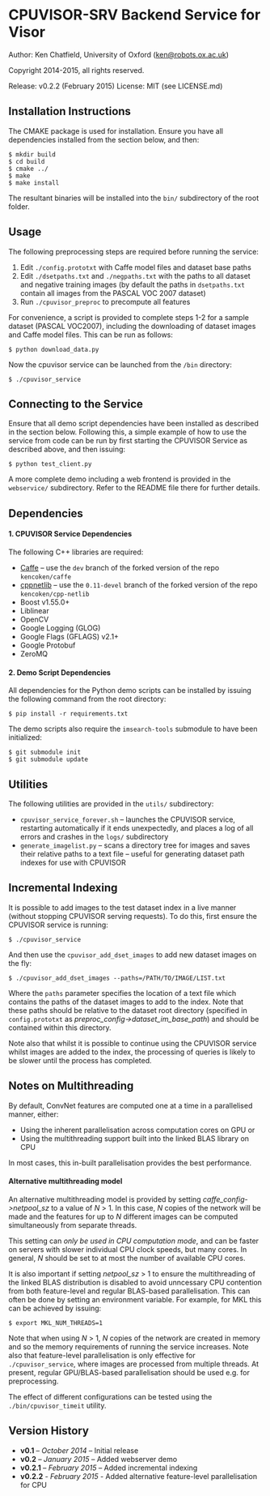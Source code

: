 CPUVISOR-SRV Backend Service for Visor
======================================

Author: Ken Chatfield, University of Oxford (ken@robots.ox.ac.uk)

Copyright 2014-2015, all rights reserved.

Release: v0.2.2 (February 2015)
License: MIT (see LICENSE.md)

Installation Instructions
-------------------------
The CMAKE package is used for installation. Ensure you have all dependencies
installed from the section below, and then:

    $ mkdir build
    $ cd build
    $ cmake ../
    $ make
    $ make install

The resultant binaries will be installed into the `bin/` subdirectory of the
root folder.

Usage
-----

The following preprocessing steps are required before running the service:

 1. Edit `./config.prototxt` with Caffe model files and dataset base paths
 2. Edit `./dsetpaths.txt` and `./negpaths.txt` with the paths to all dataset and
    negative training images (by default the paths in `dsetpaths.txt` contain all
    images from the PASCAL VOC 2007 dataset)
 3. Run `./cpuvisor_preproc` to precompute all features

For convenience, a script is provided to complete steps 1-2 for a sample dataset
(PASCAL VOC2007), including the downloading of dataset images and Caffe model
files. This can be run as follows:

    $ python download_data.py

Now the cpuvisor service can be launched from the `/bin` directory:

    $ ./cpuvisor_service

Connecting to the Service
-------------------------

Ensure that all demo script dependencies have been installed as described in the section
below. Following this, a simple example of how to use the service from code can be run
by first starting the CPUVISOR Service as described above, and then issuing:

    $ python test_client.py

A more complete demo including a web frontend is provided in the `webservice/` subdirectory.
Refer to the README file there for further details.

Dependencies
------------

#### 1. CPUVISOR Service Dependencies

The following C++ libraries are required:

 + [Caffe](https://github.com/kencoken/caffe) – use the `dev` branch of the
   forked version of the repo `kencoken/caffe`
 + [cppnetlib](https://github.com/kencoken/cpp-netlib) – use the `0.11-devel`
   branch of the forked version of the repo `kencoken/cpp-netlib`
 + Boost v1.55.0+
 + Liblinear
 + OpenCV
 + Google Logging (GLOG)
 + Google Flags (GFLAGS) v2.1+
 + Google Protobuf
 + ZeroMQ

#### 2. Demo Script Dependencies

All dependencies for the Python demo scripts can be installed by issuing the following
command from the root directory:

    $ pip install -r requirements.txt

The demo scripts also require the `imsearch-tools` submodule to have been initialized:

    $ git submodule init
    $ git submodule update

Utilities
---------

The following utilities are provided in the `utils/` subdirectory:

  * `cpuvisor_service_forever.sh` – launches the CPUVISOR service, restarting
      automatically if it ends unexpectedly, and places a log of all errors and crashes
      in the `logs/` subdirectory
  * `generate_imagelist.py` – scans a directory tree for images and saves their relative
      paths to a text file – useful for generating dataset path indexes for use with
      CPUVISOR

Incremental Indexing
--------------------

It is possible to add images to the test dataset index in a live manner (without stopping
CPUVISOR serving requests). To do this, first ensure the CPUVISOR service is running:

    $ ./cpuvisor_service

And then use the `cpuvisor_add_dset_images` to add new dataset images on the fly:

    $ ./cpuvisor_add_dset_images --paths=/PATH/TO/IMAGE/LIST.txt

Where the `paths` parameter specifies the location of a text file which contains the paths
of the dataset images to add to the index. Note that these paths should be relative to
the dataset root directory (specified in `config.prototxt` as
*preproc_config->dataset_im_base_path*) and should be contained within this directory.

Note also that whilst it is possible to continue using the CPUVISOR service whilst images
are added to the index, the processing of queries is likely to be slower until the process
has completed.

Notes on Multithreading
-----------------------

By default, ConvNet features are computed one at a time in a parallelised manner, either:

  * Using the inherent parallelisation across computation cores on GPU or
  * Using the multithreading support built into the linked BLAS library on CPU

In most cases, this in-built parallelisation provides the best performance.

#### Alternative multithreading model

An alternative multithreading model is provided by setting *caffe_config->netpool_sz*
to a value of *N* > 1. In this case, *N* copies of the network will be made and the
features for up to *N* different images can be computed simultaneously from separate threads.

This setting can *only be used in CPU computation mode*, and can be faster on servers
with slower individual CPU clock speeds, but many cores. In general, *N* should be set to
at most the number of available CPU cores.

It is also important if setting *netpool_sz* > 1 to ensure the multithreading of the linked
BLAS distribution is disabled to avoid unncessary CPU contention from both feature-level and
regular BLAS-based parallelisation. This can often be done by setting an environment variable.
For example, for MKL this can be achieved by issuing:

    $ export MKL_NUM_THREADS=1

Note that when using *N* > 1, *N* copies of the network are created in memory and so the memory
requirements of running the service increases. Note also that feature-level parallelisation
is only effective for `./cpuvisor_service`, where images are processed from multiple threads.
At present, regular GPU/BLAS-based parallelisation should be used e.g. for preprocessing.

The effect of different configurations can be tested using the `./bin/cpuvisor_timeit` utility.

Version History
---------------

- **v0.1** – *October 2014* – Initial release
- **v0.2** – *January 2015* – Added webserver demo
- **v0.2.1** – *February 2015* – Added incremental indexing
- **v0.2.2** - *February 2015* - Added alternative feature-level parallelisation for CPU
